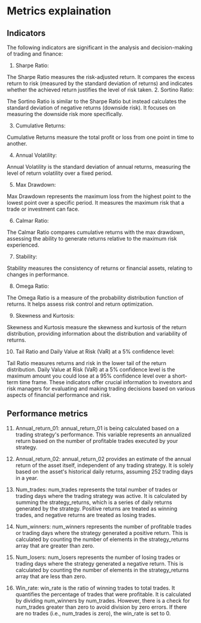 # Metrics explaination 
 
## Indicators
The following indicators are significant in the analysis and decision-making of trading and finance:

1. Sharpe Ratio:

The Sharpe Ratio measures the risk-adjusted return. It compares the excess return to risk (measured by the standard deviation of returns) and indicates whether the achieved return justifies the level of risk taken.
2. Sortino Ratio:

The Sortino Ratio is similar to the Sharpe Ratio but instead calculates the standard deviation of negative returns (downside risk). It focuses on measuring the downside risk more specifically.

3. Cumulative Returns:

Cumulative Returns measure the total profit or loss from one point in time to another.

4. Annual Volatility:

Annual Volatility is the standard deviation of annual returns, measuring the level of return volatility over a fixed period.

5. Max Drawdown:

Max Drawdown represents the maximum loss from the highest point to the lowest point over a specific period. It measures the maximum risk that a trade or investment can face.

6. Calmar Ratio:

The Calmar Ratio compares cumulative returns with the max drawdown, assessing the ability to generate returns relative to the maximum risk experienced.

7. Stability:

Stability measures the consistency of returns or financial assets, relating to changes in performance.

8. Omega Ratio:

The Omega Ratio is a measure of the probability distribution function of returns. It helps assess risk control and return optimization.

9. Skewness and Kurtosis:

Skewness and Kurtosis measure the skewness and kurtosis of the return distribution, providing information about the distribution and variability of returns.

10. Tail Ratio and Daily Value at Risk (VaR) at a 5% confidence level:

Tail Ratio measures returns and risk in the lower tail of the return distribution.
Daily Value at Risk (VaR) at a 5% confidence level is the maximum amount you could lose at a 95% confidence level over a short-term time frame.
These indicators offer crucial information to investors and risk managers for evaluating and making trading decisions based on various aspects of financial performance and risk.


##  Performance metrics 
11. Annual_return_01:
    annual_return_01 is being calculated based on a trading strategy's performance. This variable represents an annualized return based on the number of profitable trades executed by your strategy. 

13. Annual_return_02:
    annual_return_02 provides an estimate of the annual return of the asset itself, independent of any trading strategy. It is solely based on the asset's historical daily returns, assuming 252 trading days in a year. 

15. Num_trades:
    num_trades represents the total number of trades or trading days where the trading strategy was active. It is calculated by summing the strategy_returns, which is a series of daily returns generated by the strategy. Positive returns are treated as winning trades, and negative returns are treated as losing trades.
17. Num_winners:
    num_winners represents the number of profitable trades or trading days where the strategy generated a positive return. This is calculated by counting the number of elements in the strategy_returns array that are greater than zero.
20. Num_losers:
    num_losers represents the number of losing trades or trading days where the strategy generated a negative return. This is calculated by counting the number of elements in the strategy_returns array that are less than zero.
23. Win_rate:
    win_rate is the ratio of winning trades to total trades. It quantifies the percentage of trades that were profitable. It is calculated by dividing num_winners by num_trades. However, there is a check for num_trades greater than zero to avoid division by zero errors. If there are no trades (i.e., num_trades is zero), the win_rate is set to 0.
